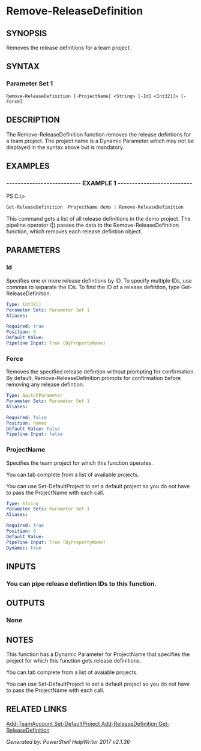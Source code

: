 ﻿# Remove-ReleaseDefinition

## SYNOPSIS
Removes the release defintions for a team project.

## SYNTAX

### Parameter Set 1
```
Remove-ReleaseDefinition [-ProjectName] <String> [-Id] <Int32[]> [-Force]
```

## DESCRIPTION
The Remove-ReleaseDefinition function removes the release defintions for a
team project. The project name is a Dynamic Parameter which may not be
displayed in the syntax above but is mandatory.

## EXAMPLES

### -------------------------- EXAMPLE 1 --------------------------
PS C:\\\>
```powershell
Get-ReleaseDefinition -ProjectName demo | Remove-ReleaseDefinition
```

This command gets a list of all release definitions in the demo project. The
pipeline operator (\|) passes the data to the Remove-ReleaseDefinition
function, which removes each release defintion object.

## PARAMETERS

### Id
Specifies one or more release defintions by ID. To specify multiple IDs, use
commas to separate the IDs. To find the ID of a release defintion, type
Get-ReleaseDefinition.

```yaml
Type: Int32[]
Parameter Sets: Parameter Set 1
Aliases: 

Required: true
Position: 0
Default Value: 
Pipeline Input: True (ByPropertyName)
```

### Force
Removes the specified release defintion without prompting for confirmation.
By default, Remove-ReleaseDefinition prompts for confirmation before
removing any release defintion.

```yaml
Type: SwitchParameter
Parameter Sets: Parameter Set 1
Aliases: 

Required: false
Position: named
Default Value: False
Pipeline Input: false
```

### ProjectName
Specifies the team project for which this function operates.

You can tab complete from a list of available projects.

You can use Set-DefaultProject to set a default project so
you do not have to pass the ProjectName with each call.

```yaml
Type: String
Parameter Sets: Parameter Set 1
Aliases: 

Required: true
Position: 0
Default Value: 
Pipeline Input: True (ByPropertyName)
Dynamic: true
```

## INPUTS

### You can pipe release defintion IDs to this function.


## OUTPUTS

### None


## NOTES

This function has a Dynamic Parameter for ProjectName that specifies the
project for which this function gets release definitions.

You can tab complete from a list of avaiable projects.

You can use Set-DefaultProject to set a default project so you do not have
to pass the ProjectName with each call.

## RELATED LINKS

[Add-TeamAccount
Set-DefaultProject
Add-ReleaseDefinition
Get-ReleaseDefinition]()


*Generated by: PowerShell HelpWriter 2017 v2.1.36*
